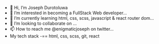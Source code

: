 - 👋 Hi, I’m Joseph Durotoluwa
- 👀 I’m interested in becoming a FullStack Web developer...
- 🌱 I’m currently learning html, css, scss, javascript & react router dom...
- 💞️ I’m looking to collaborate on ...
- 📫 How to reach me @enigmaticjoseph on twitter...
- My tech stack -== html, css, scss, git, react

<!---
JosephEnigmatic/JosephEnigmatic is a ✨ special ✨ repository because its `README.md` (this file) appears on your GitHub profile.
You can click the Preview link to take a look at your changes.
--->
